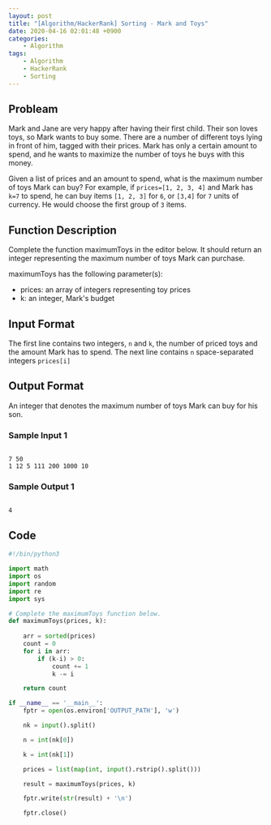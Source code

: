 ```yaml
---
layout: post
title: "[Algorithm/HackerRank] Sorting - Mark and Toys"
date: 2020-04-16 02:01:48 +0900
categories: 
    - Algorithm
tags:
    - Algorithm
    - HackerRank
    - Sorting
---
```


<!-- more -->


## Probleam
Mark and Jane are very happy after having their first child. Their son loves toys, so Mark wants to buy some. There are a number of different toys lying in front of him, tagged with their prices. Mark has only a certain amount to spend, and he wants to maximize the number of toys he buys with this money.

Given a list of prices and an amount to spend, what is the maximum number of toys Mark can buy? For example, if `prices=[1, 2, 3, 4]` and Mark has `k=7` to spend, he can buy items `[1, 2, 3]` for `6`, or `[3,4]` for `7` units of currency. He would choose the first group of `3` items.

## Function Description
Complete the function maximumToys in the editor below. It should return an integer representing the maximum number of toys Mark can purchase.

maximumToys has the following parameter(s):

- prices: an array of integers representing toy prices
- k: an integer, Mark's budget

## Input Format
The first line contains two integers, `n` and `k`, the number of priced toys and the amount Mark has to spend.
The next line contains `n` space-separated integers `prices[i]`

## Output Format
An integer that denotes the maximum number of toys Mark can buy for his son.

### Sample Input 1
```

7 50
1 12 5 111 200 1000 10
```


### Sample Output 1
```

4
```


## Code

```python
#!/bin/python3

import math
import os
import random
import re
import sys

# Complete the maximumToys function below.
def maximumToys(prices, k):
    
    arr = sorted(prices)
    count = 0
    for i in arr:
        if (k-i) > 0:
            count += 1
            k -= i

    return count

if __name__ == '__main__':
    fptr = open(os.environ['OUTPUT_PATH'], 'w')

    nk = input().split()

    n = int(nk[0])

    k = int(nk[1])

    prices = list(map(int, input().rstrip().split()))

    result = maximumToys(prices, k)

    fptr.write(str(result) + '\n')

    fptr.close()
```
